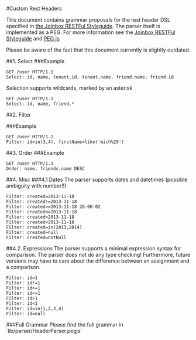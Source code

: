#Custom Rest Headers

This document contains grammar proposals for the rest header DSL specified in  [the Joinbox RESTFul Styleguide](https://github.com/joinbox/guidelines/blob/master/styleguide/RESTful.md). The parser itself is implemented as a PEG. For more information see the [Joinbox RESTFul Styleguide](https://github.com/joinbox/guidelines/blob/master/styleguide/RESTful.md) and [PEG.js](http://pegjs.majda.cz/).

Please be aware of the fact that this document currently is slightly outdated.

##1. Select
###Example
```HTTP
GET /user HTTP/1.1
Select: id, name, tenant.id, tenant.name, friend.name, friend.id
```
Selection supports wildcards, marked by an asterisk
```HTTP
GET /user HTTP/1.1
Select: id, name, friend.*
```

##2. Filter

###Example
```HTTP
GET /user HTTP/1.1
Filter: id=in(3,4), firstName=like('mich%25')
```

##3. Order
###Example
```HTTP
GET /user HTTP/1.1
Order: name, friends.name DESC
```

##4. Misc
###4.1 Dates
The parser supports dates and datetimes (possible ambiguity with number!!)
```
Filter: created=2013-11-18 
Filter: created!=2013-11-18
Filter: created>=2013-11-18 20:00:02
Filter: created<=2013-11-18
Filter: created>2013-11-18
Filter: created<2013-11-18
Filter: created=in(2013,2014)
Filter: created=null
Filter: created=notNull
```

##4.2. Expressions
The parser supports a minimal expression syntax for comparison. The parser does not do any type checking! Furthermore, future versions may have to care about
the difference between an assignment and a comparison.

```
Filter: id=1
Filter: id!=1
Filter: id>=1
Filter: id<=1
Filter: id>1
Filter: id<1
Filter: id=in(1,2,3,4)
Filter: id=null
```

###Full Grammar
Please find the full grammar in `lib/parser/HeaderParser.pegjs'